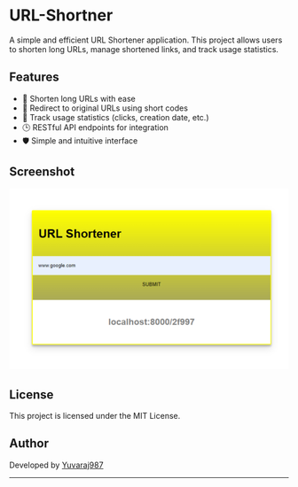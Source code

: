# URL-Shortner

A simple and efficient URL Shortener application. This project allows users to shorten long URLs, manage shortened links, and track usage statistics.

## Features

- 🔐 Shorten long URLs with ease
- 🔢 Redirect to original URLs using short codes
- 🔡 Track usage statistics (clicks, creation date, etc.)
- 🕒 RESTful API endpoints for integration
- 🛡️ Simple and intuitive interface

## Screenshot

![Screenshot](/URL.png)

## License

This project is licensed under the MIT License.

## Author

Developed by [Yuvaraj987](https://github.com/Yuvaraj987)

---
